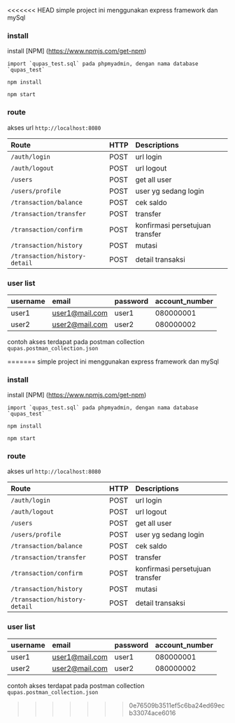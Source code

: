 <<<<<<< HEAD
simple project ini menggunakan express framework dan mySql

### install
install [NPM] (https://www.npmjs.com/get-npm)

```
import `qupas_test.sql` pada phpmyadmin, dengan nama database `qupas_test`

npm install

npm start
```

### route

akses url `http://localhost:8080`

| Route                         | HTTP    | Descriptions                    |
| :---------------------------- | :------ | :------------------------------ |
| `/auth/login`                 | POST    | url login                       |
| `/auth/logout`                | POST    | url logout                      |
| `/users`                      | POST    | get all user                    |
| `/users/profile`              | POST    | user yg sedang login            |
| `/transaction/balance`        | POST    | cek saldo                       |
| `/transaction/transfer`       | POST    | transfer                        |
| `/transaction/confirm`        | POST    | konfirmasi persetujuan transfer |
| `/transaction/history`        | POST    | mutasi                          |
| `/transaction/history-detail` | POST    | detail transaksi                |

### user list
| username  | email           | password | account_number |
| :---------| :-------------- | :------- | :------------- |
| user1     | user1@mail.com  | user1    | 080000001      |
| user2     | user2@mail.com  | user2    | 080000002      |

contoh akses terdapat pada postman collection `qupas.postman_collection.json`

=======
simple project ini menggunakan express framework dan mySql

### install
install [NPM] (https://www.npmjs.com/get-npm)

```
import `qupas_test.sql` pada phpmyadmin, dengan nama database `qupas_test`

npm install

npm start
```

### route

akses url `http://localhost:8080`

| Route                         | HTTP    | Descriptions                    |
| :---------------------------- | :------ | :------------------------------ |
| `/auth/login`                 | POST    | url login                       |
| `/auth/logout`                | POST    | url logout                      |
| `/users`                      | POST    | get all user                    |
| `/users/profile`              | POST    | user yg sedang login            |
| `/transaction/balance`        | POST    | cek saldo                       |
| `/transaction/transfer`       | POST    | transfer                        |
| `/transaction/confirm`        | POST    | konfirmasi persetujuan transfer |
| `/transaction/history`        | POST    | mutasi                          |
| `/transaction/history-detail` | POST    | detail transaksi                |

### user list
| username  | email           | password | account_number |
| :---------| :-------------- | :------- | :------------- |
| user1     | user1@mail.com  | user1    | 080000001      |
| user2     | user2@mail.com  | user2    | 080000002      |

contoh akses terdapat pada postman collection `qupas.postman_collection.json`

>>>>>>> 0e76509b3511ef5c6ba24ed69ecb33074ace6016
